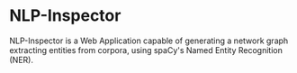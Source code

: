 # NLP-Inspector
NLP-Inspector is a Web Application capable of generating a network graph extracting entities from corpora, using spaCy's Named Entity Recognition (NER).
